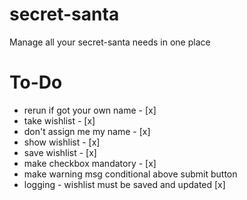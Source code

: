 # secret-santa
Manage all your secret-santa needs in one place

# To-Do
* rerun if got your own name - [x]
* take wishlist - [x]
* don't assign me my name - [x]
* show wishlist - [x]
* save wishlist - [x]
* make checkbox mandatory - [x]
* make warning msg conditional above submit button
* logging - wishlist must be saved and updated [x] 